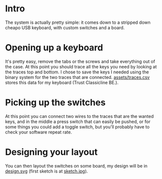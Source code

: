 # Intro

The system is actually pretty simple: it comes down to a stripped down cheapo USB keyboard, with custom switches and a board.

# Opening up a keyboard

It's pretty easy, remove the tabs or the screws and take everything out of the case. At this point you should trace all the keys you need by looking at the traces top and bottom. I chose to save the keys I needed using the binary system for the two traces that are connected. [assets/traces.csv](assets/traces.csv) stores this data for my keyboard (Trust Classicline BE.).

# Picking up the switches

At this point you can connect two wires to the traces that are the wanted keys, and in the middle a press switch that can easily be pushed, or for some things you could add a toggle switch, but you'll probably have to check your software repeat rate.

# Designing your layout

You can then layout the switches on some board, my design will be in [design.svg](design.svg) (first sketch is at [sketch.jpg](sketch.jpg)).